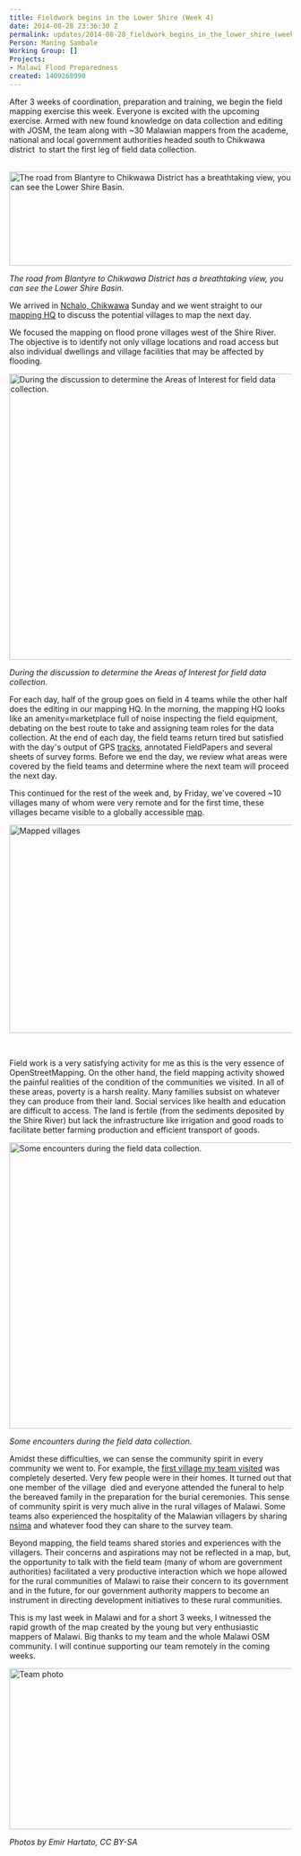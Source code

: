 ```yaml
---
title: Fieldwork begins in the Lower Shire (Week 4)
date: 2014-08-28 23:36:30 Z
permalink: updates/2014-08-28_fieldwork_begins_in_the_lower_shire_(week_4)
Person: Maning Sambale
Working Group: []
Projects:
- Malawi Flood Preparedness
created: 1409268990
---
```


<p>After 3 weeks of coordination, preparation and training, we begin the field mapping exercise this week. Everyone is excited with the upcoming exercise. Armed with new found knowledge on data collection and editing with JOSM, the team along with ~30 Malawian mappers from the academe, national and local government authorities headed south to Chikwawa district&nbsp; to start the first leg of field data collection.&nbsp; <br>&nbsp;</p><p><img class="image-large" title="The road from Blantyre to Chikwawa District has a breathtaking view, you can see the Lower Shire Basin." src="/sites/default/files/styles/large/public/image00.jpg?itok=LvIr4qnz" alt="The road from Blantyre to Chikwawa District has a breathtaking view, you can see the Lower Shire Basin." height="168" width="510"></p><p><em>The road from Blantyre to Chikwawa District has a breathtaking view, you can see the Lower Shire Basin.</em></p><p>We arrived in <a href="http://www.openstreetmap.org/#map=15/-16.2707/34.8698">Nchalo, Chikwawa</a> Sunday and we went straight to our <a href="http://www.openstreetmap.org/node/3023223295#map=19/-16.25621/34.86481">mapping HQ</a> to discuss the potential villages to map the next day.</p><p>We focused the mapping on flood prone villages west of the Shire River. The objective is to identify not only village locations and road access but also individual dwellings and village facilities that may be affected by flooding.</p><p><img class="image-large" title="During the discussion to determine the Areas of Interest for field data collection." src="/sites/default/files/styles/large/public/image02.jpg?itok=TaA_pyf3" alt="During the discussion to determine the Areas of Interest for field data collection." height="510" width="510"></p><p><em>During the discussion to determine the Areas of Interest for field data collection.</em></p><p>For each day, half of the group goes on field in 4 teams while the other half does the editing in our mapping HQ. In the morning, the mapping HQ looks like an amenity=marketplace full of noise inspecting the field equipment, debating on the best route to take and assigning team roles for the data collection. At the end of each day, the field teams return tired but satisfied with the day's output of GPS <a href="http://umap.openstreetmap.fr/en/map/malawi-lower-shire-project_11057#17/-16.47564/34.99872">tracks</a>, annotated FieldPapers and several sheets of survey forms. Before we end the day, we review what areas were covered by the field teams and determine where the next team will proceed the next day.</p><p>This continued for the rest of the week and, by Friday, we've covered ~10 villages many of whom were very remote and for the first time, these villages became visible to a globally accessible <a href="http://www.openstreetmap.org/#map=16/-16.4701/34.9902&amp;layers=H">map</a>.</p><p><img class="image-large" title="http://www.openstreetmap.org/#map=16/-16.4701/34.9902&amp;layers=H" src="/sites/default/files/styles/large/public/Screenshot%20from%202014-08-29%2007%3A26%3A24.png?itok=TwGiMAFN" alt="Mapped villages" height="371" width="510"></p><p>&nbsp;</p><p>Field work is a very satisfying activity for me as this is the very essence of OpenStreetMapping. On the other hand, the field mapping activity showed the painful realities of the condition of the communities we visited. In all of these areas, poverty is a harsh reality. Many families subsist on whatever they can produce from their land. Social services like health and education are difficult to access. The land is fertile (from the sediments deposited by the Shire River) but lack the infrastructure like irrigation and good roads to facilitate better farming production and efficient transport of goods.</p><p><img class="image-large" title="Some encounters during the field data collection." src="/sites/default/files/styles/large/public/image01.jpg?itok=IUxFPcKF" alt="Some encounters during the field data collection." height="510" width="510"></p><p><em>Some encounters during the field data collection.</em></p><p>Amidst these difficulties, we can sense the community spirit in every community we went to. For example, the <a href="http://www.openstreetmap.org/#map=15/-16.5226/35.0232&amp;layers=H">first village my team visited</a> was completely deserted. Very few people were in their homes. It turned out that one member of the village&nbsp; died and everyone attended the funeral to help the bereaved family in the preparation for the burial ceremonies. This sense of community spirit is very much alive in the rural villages of Malawi. Some teams also experienced the hospitality of the Malawian villagers by sharing <a href="http://en.wikipedia.org/wiki/Nsima">nsima</a> and whatever food they can share to the survey team.</p><p>Beyond mapping, the field teams shared stories and experiences with the villagers. Their concerns and aspirations may not be reflected in a map, but, the opportunity to talk with the field team (many of whom are government authorities) facilitated a very productive interaction which we hope allowed for the rural communities of Malawi to raise their concern to its government and in the future, for our government authority mappers to become an instrument in directing development initiatives to these rural communities.</p><p>This is my last week in Malawi and for a short 3 weeks, I witnessed the rapid growth of the map created by the young but very enthusiastic mappers of Malawi. Big thanks to my team and the whole Malawi OSM community. I will continue supporting our team remotely in the coming weeks.&nbsp;</p><p><img class="image-large" title="Team photo" src="/sites/default/files/styles/large/public/image03.jpg?itok=vy9S9f2r" alt="Team photo" height="287" width="510"></p><p><em>Photos by Emir Hartato, CC BY-SA</em></p><p>&nbsp;</p>
